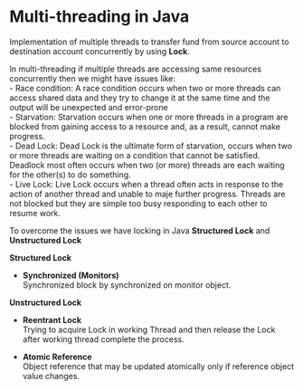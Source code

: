 # Multi-threading in Java

Implementation of multiple threads to transfer fund from source account to destination account concurrently by using __Lock__. 
  
In multi-threading if multiple threads are accessing same resources concurrently then we might have issues like:  
    - Race condition: A race condition occurs when two or more threads can access shared data and they try to change it at the same time and the output will be unexpected and error-prone  
    - Starvation: Starvation occurs when one or more threads in a program are blocked from gaining access to a resource and, as a result, cannot make progress.  
    - Dead Lock: Dead Lock is the ultimate form of starvation, occurs when two or more threads are waiting on a condition that cannot be satisfied. Deadlock most often occurs when two (or more) threads are each waiting for the other(s) to do something.  
    - Live Lock: Live Lock occurs when a thread often acts in response to the action of another thread and unable to maje further progress. Threads are not blocked but they are simple too busy responding to each other to resume work.  
    
    
To overcome the issues we have locking in Java
    __Structured Lock__ and __Unstructured Lock__

__Structured Lock__
  - __Synchronized (Monitors)__  
  Synchronized block by synchronized on monitor object.  
  
__Unstructured Lock__  
  - __Reentrant Lock__    
  Trying to acquire Lock in working Thread and then release the Lock after working thread complete the process.  

  - __Atomic Reference__  
  Object reference that may be updated atomically only if reference object value changes.
